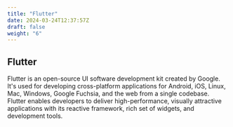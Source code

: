 ```yaml
---
title: "Flutter"
date: 2024-03-24T12:37:57Z
draft: false
weight: "6"
---
```


## Flutter

Flutter is an open-source UI software development kit created by Google. It's used for developing cross-platform applications for Android, iOS, Linux, Mac, Windows, Google Fuchsia, and the web from a single codebase. Flutter enables developers to deliver high-performance, visually attractive applications with its reactive framework, rich set of widgets, and development tools. 

